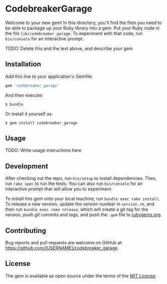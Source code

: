 # CodebreakerGarage

Welcome to your new gem! In this directory, you'll find the files you need to be able to package up your Ruby library into a gem. Put your Ruby code in the file `lib/codebreaker_garage`. To experiment with that code, run `bin/console` for an interactive prompt.

TODO: Delete this and the text above, and describe your gem

## Installation

Add this line to your application's Gemfile:

```ruby
gem 'codebreaker_garage'
```

And then execute:

    $ bundle

Or install it yourself as:

    $ gem install codebreaker_garage

## Usage

TODO: Write usage instructions here

## Development

After checking out the repo, run `bin/setup` to install dependencies. Then, run `rake spec` to run the tests. You can also run `bin/console` for an interactive prompt that will allow you to experiment.

To install this gem onto your local machine, run `bundle exec rake install`. To release a new version, update the version number in `version.rb`, and then run `bundle exec rake release`, which will create a git tag for the version, push git commits and tags, and push the `.gem` file to [rubygems.org](https://rubygems.org).

## Contributing

Bug reports and pull requests are welcome on GitHub at https://github.com/[USERNAME]/codebreaker_garage.


## License

The gem is available as open source under the terms of the [MIT License](http://opensource.org/licenses/MIT).

